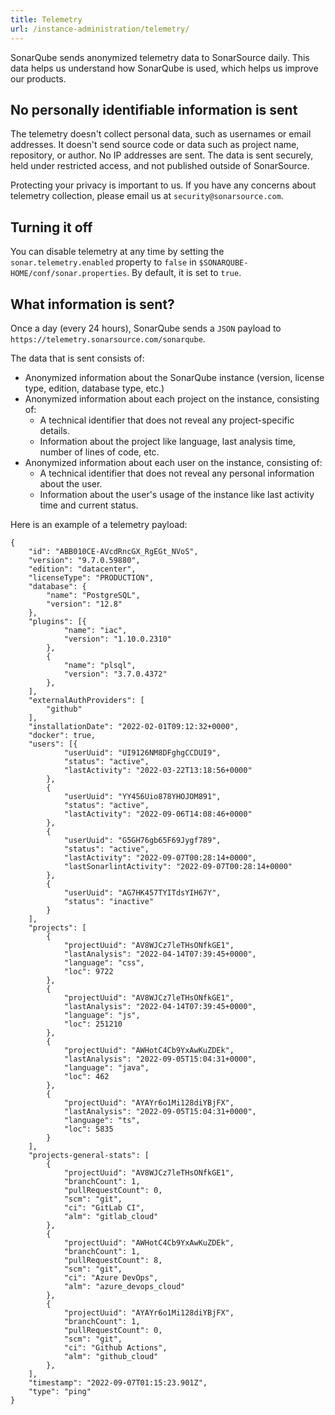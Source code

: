 ```yaml
---
title: Telemetry
url: /instance-administration/telemetry/
---
```


SonarQube sends anonymized telemetry data to SonarSource daily.
This data helps us understand how SonarQube is used, which helps us improve our products.


## No personally identifiable information is sent

The telemetry doesn't collect personal data, such as usernames or email addresses.
It doesn't send source code or data such as project name, repository, or author.
No IP addresses are sent.
The data is sent securely, held under restricted access, and not published outside of SonarSource.

Protecting your privacy is important to us.
If you have any concerns about telemetry collection, please email us at `security@sonarsource.com`.


## Turning it off

You can disable telemetry at any time by setting the `sonar.telemetry.enabled` property to `false` in `$SONARQUBE-HOME/conf/sonar.properties`.
By default, it is set to `true`.


## What information is sent?

Once a day (every 24 hours), SonarQube sends a `JSON` payload to `https://telemetry.sonarsource.com/sonarqube`.

The data that is sent consists of:

* Anonymized information about the SonarQube instance (version, license type, edition, database type, etc.)
* Anonymized information about each project on the instance, consisting of:
  * A technical identifier that does not reveal any project-specific details.
  * Information about the project like language, last analysis time, number of lines of code, etc.
* Anonymized information about each user on the instance, consisting of:
  * A technical identifier that does not reveal any personal information about the user.
  * Information about the user's usage of the instance like last activity time and current status.

Here is an example of a telemetry payload:

```
{
    "id": "ABB010CE-AVcdRncGX_RgEGt_NVoS",
    "version": "9.7.0.59880",
    "edition": "datacenter",
    "licenseType": "PRODUCTION",
    "database": {
        "name": "PostgreSQL",
        "version": "12.8"
    },
    "plugins": [{
            "name": "iac",
            "version": "1.10.0.2310"
        },
        {
            "name": "plsql",
            "version": "3.7.0.4372"
        },
    ],
    "externalAuthProviders": [
        "github"
    ],
    "installationDate": "2022-02-01T09:12:32+0000",
    "docker": true,
    "users": [{
            "userUuid": "UI9126NM8DFghgCCDUI9",
            "status": "active",
            "lastActivity": "2022-03-22T13:18:56+0000"
        },
        {
            "userUuid": "YY456Uio878YHOJOM891",
            "status": "active",
            "lastActivity": "2022-09-06T14:08:46+0000"
        },
        {
            "userUuid": "G5GH76gb65F69Jygf789",
            "status": "active",
            "lastActivity": "2022-09-07T00:28:14+0000",
            "lastSonarlintActivity": "2022-09-07T00:28:14+0000"
        },
        {
            "userUuid": "AG7HK457TYITdsYIH67Y",
            "status": "inactive"
        }
    ],
    "projects": [
        {
            "projectUuid": "AV8WJCz7leTHsONfkGE1",
            "lastAnalysis": "2022-04-14T07:39:45+0000",
            "language": "css",
            "loc": 9722
        },
        {
            "projectUuid": "AV8WJCz7leTHsONfkGE1",
            "lastAnalysis": "2022-04-14T07:39:45+0000",
            "language": "js",
            "loc": 251210
        },
        {
            "projectUuid": "AWHotC4Cb9YxAwKuZDEk",
            "lastAnalysis": "2022-09-05T15:04:31+0000",
            "language": "java",
            "loc": 462
        },
        {
            "projectUuid": "AYAYr6o1Mi128diYBjFX",
            "lastAnalysis": "2022-09-05T15:04:31+0000",
            "language": "ts",
            "loc": 5835
        }
    ],
    "projects-general-stats": [
        {
            "projectUuid": "AV8WJCz7leTHsONfkGE1",
            "branchCount": 1,
            "pullRequestCount": 0,
            "scm": "git",
            "ci": "GitLab CI",
            "alm": "gitlab_cloud"
        },
        {
            "projectUuid": "AWHotC4Cb9YxAwKuZDEk",
            "branchCount": 1,
            "pullRequestCount": 8,
            "scm": "git",
            "ci": "Azure DevOps",
            "alm": "azure_devops_cloud"
        },
        {
            "projectUuid": "AYAYr6o1Mi128diYBjFX",
            "branchCount": 1,
            "pullRequestCount": 0,
            "scm": "git",
            "ci": "Github Actions",
            "alm": "github_cloud"
        },
    ],
    "timestamp": "2022-09-07T01:15:23.901Z",
    "type": "ping"
}
```
